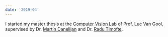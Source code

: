 ```yaml
---
date: '2019-04'
---
```


I started my master thesis at the [Computer Vision Lab](https://vision.ee.ethz.ch/) of Prof. Luc Van Gool, supervised by Dr. [Martin Danelljan](https://martin-danelljan.github.io/) and Dr. [Radu Timofte](http://people.ee.ethz.ch/~timofter/).